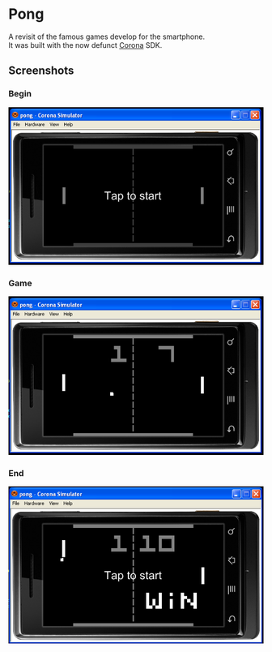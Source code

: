 # Pong

A revisit of the famous games develop for the smartphone.  
It was built with the now defunct [Corona](https://coronalabs.com/product/) SDK.

## Screenshots

### Begin

![begin](./pong-begin.png)

### Game

![game](./pong-game.png)

### End

![end](./pong-end.png)
